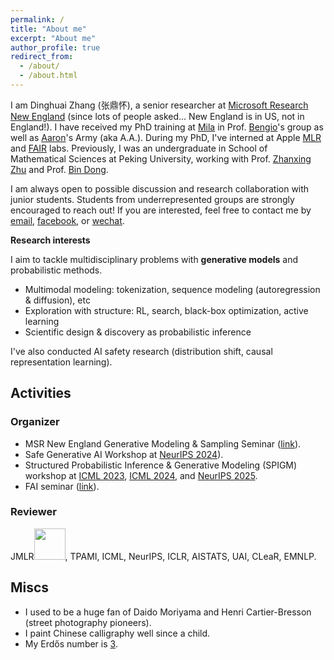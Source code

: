 ```yaml
---
permalink: /
title: "About me"
excerpt: "About me"
author_profile: true
redirect_from: 
  - /about/
  - /about.html
---
```


I am Dinghuai Zhang (张鼎怀), a senior researcher at [Microsoft Research New England](https://www.microsoft.com/en-us/research/lab/microsoft-research-new-england/) (since lots of people asked... New England is in US, not in England!). I have received my PhD training at [Mila](https://mila.quebec/en/) in Prof. [Bengio](https://scholar.google.com/citations?user=kukA0LcAAAAJ&hl=zh-CN)'s group as well as [Aaron](https://scholar.google.com/citations?user=km6CP8cAAAAJ&hl=en)'s Army (aka A.A.). During my PhD, I've interned at Apple [MLR](https://machinelearning.apple.com/) and [FAIR](https://ai.facebook.com/) labs.
Previously, I was an undergraduate in School of Mathematical Sciences at Peking University, working with Prof. [Zhanxing Zhu](https://scholar.google.co.uk/citations?user=a2sHceIAAAAJ&hl=en) and Prof. [Bin Dong](http://bicmr.pku.edu.cn/~dongbin). 
<!--
...
-->

I am always open to possible discussion and research collaboration with junior students.
Students from underrepresented groups are strongly encouraged to reach out!
If you are interested, feel free to contact me by [email](mailto:dinghuai233@gmail.com), [facebook](https://www.facebook.com/zdhnarsil/), or [wechat](https://zdhNarsil.github.io/images/wechatqrcode.jpeg).
 

<!--
<span style="color:red"> [News] </span>
We are going to have [an interesting workshop](https://safegenaiworkshop.github.io/) on safety in [NeurIPS 2024 @ Vancouver](https://nips.cc/) this winter! 

~~Please consider contributing through [submitting](https://openreview.net/group?id=ICML.cc/2023/Workshop/SPIGM) and / or [reviewing](https://docs.google.com/forms/d/e/1FAIpQLSdFJq3qPKNKAatfn4iYeuFftVtY5ji3HwwRzVBz31jJIclPTA/viewform)~~.
-->

**Research interests**

I aim to tackle multidisciplinary problems with **generative models** and probabilistic methods.
* Multimodal modeling: tokenization, sequence modeling (autoregression & diffusion), etc
* Exploration with structure: RL, search, black-box optimization, active learning
* Scientific design & discovery as probabilistic inference

I've also conducted AI safety research (distribution shift, causal representation learning).
<!--
...
-->

<!--
# News
----
**[September, 2019]** [YOPO](https://arxiv.org/abs/1905.00877) was accepted by **NeurIPS19**. 

**[July, 2019]**  One paper accepted by **ICCV19**. 
-->


## Activities

<!--
### Seminars
These are some of the seminars I've co-organized / participated in.

- [FAI Seminar](https://www.tengjiaye.com/seminar)
- [Out-of-distribution Generalization Reading Group](https://sites.google.com/view/mila-ood-rg/)
- [Deep Learning Seminar](http://tianyuanzhang.com/teaching/)
- [Tools Seminar](https://github.com/pppppass/ToolsSeminar)
- [ML & CV Seminar](http://ml.2prime.cn/)

### Services
-->

### Organizer
* MSR New England Generative Modeling & Sampling Seminar ([link](https://sites.google.com/view/msrne-genai-sampling-seminar/home)).
* Safe Generative AI Workshop at [NeurIPS 2024](https://safegenaiworkshop.github.io/)).  
* Structured Probabilistic Inference & Generative Modeling (SPIGM) workshop at [ICML 2023](https://spigmworkshop.github.io/), [ICML 2024](https://spigmworkshop2024.github.io/), and [NeurIPS 2025](https://spigmworkshopv3.github.io/).
* FAI seminar ([link](https://www.fai-seminar.ac.cn/)).

### Reviewer
JMLR<img src="https://zdhNarsil.github.io/files/I_review_JMLR.gif" width="50" height="50"/>, TPAMI, ICML, NeurIPS, ICLR, AISTATS, UAI, CLeaR, EMNLP.

## Miscs

* I used to be a huge fan of Daido Moriyama and Henri Cartier-Bresson (street photography pioneers). 
* I paint Chinese calligraphy well since a child.
* My Erdős number is [3](https://www.csauthors.net/distance/paul-erdos/dinghuai-zhang).

<!--
* I enjoy reading. I feel lucky to learn about wisdom from sociologists.
such as Georg Simmel, Norbert Elias, Max Weber, Sigmund Freud.
-->
